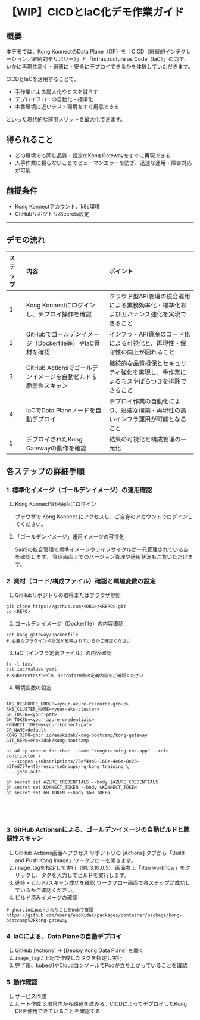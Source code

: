 # 【WIP】CICDとIaC化デモ作業ガイド

## 概要
本デモでは、Kong KonnectのData Plane（DP）を「CICD（継続的インテグレーション／継続的デリバリー）」と「Infrastructure as Code（IaC）」の力で、いかに再現性高く・迅速に・安全にデプロイできるかを体験していただきます。

CICDとIaCを活用することで、
- 手作業による属人化やミスを減らす
- デプロイフローの自動化・標準化
- 本番環境に近いテスト環境をすぐ用意できる

といった現代的な運用メリットを最大化できます。

## 得られること
- どの環境でも同じ品質・設定のKong Gatewayをすぐに再現できる
- 人手作業に頼らないことでヒューマンエラーを防ぎ、迅速な運用・障害対応が可能

## 前提条件
- Kong Konnectアカウント、k8s環境
- GitHubリポジトリ/Secrets設定

---

## デモの流れ
| ステップ | 内容                                       | ポイント                 |
| :--- | :--------------------------------------- | :------------------- |
| 1    | Kong Konnectにログインし、デプロイ操作を確認 | クラウド型API管理の統合運用による業務効率化・標準化およびガバナンス強化を実現できること |
| 2    | GitHubでゴールデンイメージ（Dockerfile等）やIaC資材を確認   | インフラ・API資産のコード化による可視化と、再現性・保守性の向上が図れること     |
| 3    | GitHub Actionsでゴールデンイメージを自動ビルド＆脆弱性スキャン   | 継続的な品質担保とセキュリティ強化を実現し、手作業によるミスやばらつきを排除できること |
| 4    | IaCでData Planeノードを自動デプロイ                 | デプロイ作業の自動化により、迅速な構築・再現性の高いインフラ運用が可能となること     |
| 5    | デプロイされたKong Gatewayの動作を確認                | 結果の可視化と構成管理の一元化       |


## 各ステップの詳細手順

### 1. 標準化イメージ（ゴールデンイメージ）の運用確認
1. Kong Konnect管理画面にログイン
   
   ブラウザで Kong Konnect にアクセスし、ご自身のアカウントでログインしてください。
3. 「ゴールデンイメージ」運用イメージの可視化

   SaaSの統合管理で標準イメージやライフサイクルが一元管理されている点を確認します。
   管理画面上でのバージョン管理や適用状況もご覧いただけます。

### 2.  資材（コード/構成ファイル）確認と環境変数の設定
1. GitHubリポジトリの取得またはブラウザ参照
```
git clone https://github.com/<ORG>/<REPO>.git
cd <REPO>
```

2. ゴールデンイメージ（Dockerfile）の内容確認
```
cat kong-gateway/Dockerfile
# 必要なプラグインや設定が反映されているかご確認ください
```

3. IaC（インフラ定義ファイル）の内容確認
```
ls -l iac/
cat iac/values.yaml
# KubernetesやHelm、Terraform等の定義内容をご確認ください
```

4. 環境変数の設定
```

AKS_RESOURCE_GROUP=<your-azure-resource-group>
AKS_CLUSTER_NAME=<your-aks-cluster>
GH_TOKEN=<your-pat>
GH_TOKEN=<your-azure-credentials>
KONNECT_TOKEN=<your-konnect-pat>
CP_NAME=default
KONG_REPO=ghcr.io/enokidak/kong-bootcamp/kong-gateway
GIT_REPO=enokidak/kong-bootcamp

az ad sp create-for-rbac --name "kongtraining-enk-app" --role contributor \
  --scopes /subscriptions/73ef49b8-168e-4e6e-8e23-a5fed757e4f5/resourceGroups/rg-kong-training \
  --json-auth

gh secret set AZURE_CREDENTIALS --body $AZURE_CREDENTIALS
gh secret set KONNECT_TOKEN --body $KONNECT_TOKEN
gh secret set GH_TOKEN --body $GH_TOKEN





```

### 3. GitHub Actionsnによる、ゴールデンイメージの自動ビルドと脆弱性スキャン
1. GitHub Actions画面へアクセス
   リポジトリの [Actions] タブから「Build and Push Kong Image」ワークフローを開きます。
2. image_tagを指定して実行（例: 3.10.0.5）
   画面右上「Run workflow」をクリックし、タグを入力してビルドを実行します。
3. 進捗・ビルド/スキャン成功を確認
   ワークフロー画面で各ステップが成功しているかご確認ください。
4. ビルド済みイメージの確認
```
# ghcr.ioにpushされたことをWebで確認
https://github.com/users/enokidak/packages/container/package/kong-bootcamp%2Fkong-gateway
```

### 4. IaCによる、Data Planeの自動デプロイ
1. GitHub [Actions] → [Deploy Kong Data Plane] を開く
2. `image_tag`に上記で作成したタグを指定し実行
3. 完了後、kubectlやCloudコンソールでPodが立ち上がっていることを確認

### 5. 動作確認
1. サービス作成
2. ルート作成
3.環境内から疎通を試みる。CICDによってデプロイしたKong DPを使用できていることを確認する
